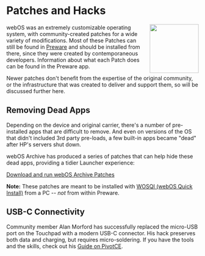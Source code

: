 # Patches and Hacks

<img src="../images/patch.png" align="right" width="128" style="width:128px; padding-left: 8px"> webOS was an extremely customizable operating system, with community-created patches for a wide variety of modifications. Most of these Patches can still be found in [Preware](appstores.md#install-preware) and should be installed from there, since they were created by contemporaneous developers. Information about what each Patch does can be found in the Preware app.

Newer patches don't benefit from the expertise of the original community, or the infrastructure that was created to deliver and support them, so will be discussed further here.

## Removing Dead Apps

Depending on the device and original carrier, there's a number of pre-installed apps that are difficult to remove. And even on versions of the OS that didn't included 3rd party pre-loads, a few built-in apps became "dead" after HP's servers shut down.

webOS Archive has produced a series of patches that can help hide these dead apps, providing a tidier Launcher experience:

<a href="https://stacks.webosarchive.org/patches" target="_blank">Download and run webOS Archive Patches</a>

**Note:** These patches are meant to be installed with [WOSQI (webOS Quick Install)](activate.md#download-wosqi) from a PC -- *not* from within Preware.

## USB-C Connectivity

Community member Alan Morford has successfully replaced the micro-USB port on the Touchpad with a modern USB-C connector. His hack preserves both data and charging, but requires micro-soldering. If you have the tools and the skills, check out his <a href="https://pivotce.com/2024/09/25/guide-converting-the-touchpads-micro-usb-port-to-usb-c/" target="_blank">Guide on PivotCE</a>. 